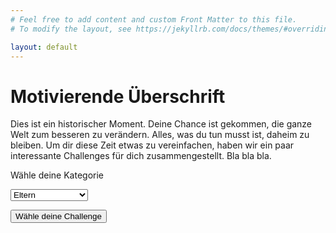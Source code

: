 ```yaml
---
# Feel free to add content and custom Front Matter to this file.
# To modify the layout, see https://jekyllrb.com/docs/themes/#overriding-theme-defaults

layout: default
---
```


# Motivierende Überschrift

Dies ist ein historischer Moment. Deine Chance ist gekommen, die ganze Welt zum besseren zu verändern.
Alles, was du tun musst ist, daheim zu bleiben. Um dir diese Zeit etwas zu vereinfachen, haben wir ein
paar interessante Challenges für dich zusammengestellt. Bla bla bla.

<label for="age">Wähle deine Kategorie</label>

<select id="age">
  <option value="Elt">Eltern</option>
  <option value="Jug">Jugend</option>
  <option value="Erw">Erwachsene</option>
  <option value="Fam">Familie/WG/Paar</option>
</select>

<script>
function getAge() 
{
  var e = document.getElementById("age");
  var age = e.options[e.selectedIndex].value;
  return age;
}
</script>

<script>
function getChallenge()
{
  var e = document.getElementById("age");
  var strUser = e.options[e.selectedIndex].value;
  var url = "/what-to-do.github.io"+getUrl();
  console.log(url);
  window.location.assign(url);
}
</script>

<button type="button" onclick="getChallenge();">Wähle deine Challenge</button>

<script type="text/javascript">
  var postsHREF = [{% for post in site.posts %}"{{ post.url }}"{% unless forloop.last %},{% endunless %}{% endfor %}];
  var postsTitle = [{% for post in site.posts %}"{{ post.title }}"{% unless forloop.last %},{% endunless %}{% endfor %}];
</script>

<script type="text/javascript">
function getUrl()
{
  var randomIndexUsed = [];
  var counter = 0;
  var numberOfPosts = 1;

  while (counter < numberOfPosts)
  {
    var randomIndex;
    var postHREF;
    var postTitle;
    var res = "";
    randomIndex = Math.floor(Math.random() * postsHREF.length);

    if (randomIndexUsed.indexOf(randomIndex) == "-1")
    {
      postHREF = postsHREF[randomIndex];
      console.log(postsHREF)
        randomIndexUsed.push(randomIndex);
      counter++;
      return postHREF
    }
  }
} 
</script>
